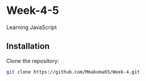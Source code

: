 # Week-4-5
Learning JavaScript

## Installation

Clone the repository:

```bash
git clone https://github.com/Mmakoma65/Week-4.git
